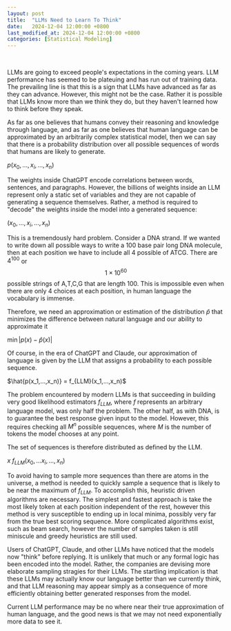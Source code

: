 ```yaml
---
layout: post
title:  "LLMs Need to Learn To Think"
date:   2024-12-04 12:00:00 +0800
last_modified_at: 2024-12-04 12:00:00 +0800
categories: [Statistical Modeling]
---
```

<br>

LLMs are going to exceed people's expectations in the coming years. LLM performance has seemed to be plateuing and has run out of training data. The prevailing line is that this is a sign that LLMs have advanced as far as they can advance. However, this might not be the case. Rather it is possible that LLMs know more than we think they do, but they haven't learned how to think before they speak. 

As far as one believes that humans convey their reasoning and knowledge through language, and as far as one believes that human language can be approximated by an arbitrarily complex statistical model, then we can say that there is a probability distribution over all possible sequences of words that humans are likely to generate.

$p(x_0,...,x_i,...,x_n)$

The weights inside ChatGPT encode correlations between words, sentences, and paragraphs. However, the billions of weights inside an LLM represent only a static set of variables and they are not capable of generating a sequence themselves. Rather, a method is required to "decode" the weights inside the model into a generated sequence:

$(x_0,...,x_i,...,x_n)$

This is a tremendously hard problem. Consider a DNA strand. If we wanted to write down all possible ways to write a 100 base pair long DNA molecule, then at each position we have to include all 4 possible of ATCG. There are $4^100$ or $$1 \times 10^{60}$$ possible strings of A,T,C,G that are length 100. This is impossible even when there are only 4 choices at each position, in human language the vocabulary is immense.

Therefore, we need an approximation or estimation of the distribution $\hat{p}$ that minimizes the difference between natural language and our ability to approximate it

$\min |p(x) - \hat{p}(x)|$

Of course, in the era of ChatGPT and Claude, our approximation of language is given by the LLM that assigns a probability to each possible sequence.

$\hat{p(x_1,...,x_n)} = f_{LLM}(x_1,...,x_n)$


The problem encountered by modern LLMs is that succeeding in building very good likelihood estimators $f_{LLM}$, where $f$ represents an arbitrary language model, was only half the problem. The other half, as with DNA, is to guarantee the best response given input to the model. However, this requires checking all $M^n$ possible sequences, where $M$ is the number of tokens the model chooses at any point. 

The set of sequences is therefore distributed as defined by the LLM. 

$x ~ f_{LLM}(x_0,...x_i,...,x_n)$ 

To avoid having to sample more sequences than there are atoms in the universe, a method is needed to quickly sample a sequence that is likely to be near the maximum of $f_{LLM}$. To accomplish this, heuristic driven algorithms are necessary. The simplest and fastest approach is take the most likely token at each position independent of the rest, however this method is very susceptible to ending up in local minima, possibly very far from the true best scoring sequence. More complicated algorithms exist, such as beam search, however the number of samples taken is still miniscule and greedy heuristics are still used.

Users of ChatGPT, Claude, and other LLMs have noticed that the models now "think" before replying. It is unlikely that much or any formal logic has been encoded into the model. Rather, the companies are devising more elaborate sampling stragies for their LLMs. The startling implication is that these LLMs may actually know our language  better than we currently think, and that LLM reasoning may appear simply as a consequence of more efficiently obtaining better generated responses from the model. 

Current LLM performance may be no where near their true approximation of human language, and the good news is that we may not need exponentially more data to see it.


